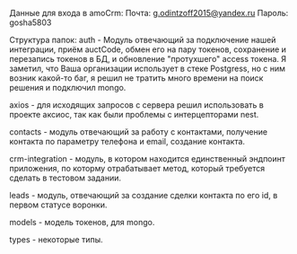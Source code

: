 Данные для входа в amoCrm:
Почта: g.odintzoff2015@yandex.ru
Пароль: gosha5803

Структура папок:
auth - Модуль отвечающий за подключение нашей интеграции, приём auctCode, обмен его на пару токенов, сохранение и перезапись токенов в БД, и обновление "протухшего" access токена. Я заметил, что Ваша организации использует в стеке Postgress, но с ним возник какой-то баг, я решил не тратить много времени на поиск решения и подключил mongo.

axios - для исходящих запросов с сервера решил использовать в проекте аксиос, так как были проблемы с интерцепторами nest. 

contacts - модуль отвечающий за работу с контактами, получение контакта по параметру телефона и email, создание контакта. 

crm-integration - модуль, в котором находится единственный эндпоинт приложения, по которму отрабатывает метод, который требуется сделать в тестовом задании.

leads - модуль, отвечающий за создание сделки контакта по его id, в первом статусе воронки.

models - модель токенов, для mongo.

types - некоторые типы.
